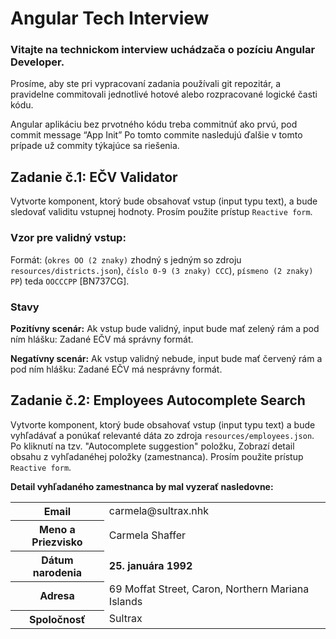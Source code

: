 # Angular Tech Interview
### Vitajte na technickom interview uchádzača o pozíciu Angular Developer.

Prosíme, aby ste pri vypracovaní zadania používali git repozitár, a pravidelne commitovali jednotlivé hotové alebo rozpracované logické časti kódu.

Angular aplikáciu bez prvotného kódu treba commitnúť ako prvú, pod commit message “App Init”
Po tomto commite nasledujú ďalšie v tomto prípade už commity týkajúce sa riešenia.


## Zadanie č.1: EČV Validator
Vytvorte komponent, ktorý bude obsahovať vstup (input typu text), a bude sledovať validitu vstupnej hodnoty. Prosím použite prístup `Reactive form`.

### Vzor pre validný vstup:
Formát: (`okres OO (2 znaky)` zhodný s jedným so zdroju `resources/districts.json`), `číslo 0-9 (3 znaky) CCC`), `písmeno (2 znaky) PP`)
teda `OOCCCPP` [BN737CG].

### Stavy
**Pozitívny scenár:**
Ak vstup bude validný, input bude mať zelený rám a pod ním hlášku: Zadané EČV má správny formát.

**Negatívny scenár:**
Ak vstup validný nebude, input bude mať červený rám a pod ním hlášku: Zadané EČV má nesprávny formát.


## Zadanie č.2: Employees Autocomplete Search
Vytvorte komponent, ktorý bude obsahovať vstup (input typu text) a bude vyhľadávať a ponúkať relevanté dáta zo zdroja `resources/employees.json`.
Po kliknutí na tzv. "Autocomplete suggestion" položku, Zobrazí detail obsahu z vyhľadanéhej položky (zamestnanca). Prosím použite prístup `Reactive form`.

**Detail vyhľadaného zamestnanca by mal vyzerať nasledovne:**

<table>
  <tr>
    <th>Email</th>
    <td>carmela@sultrax.nhk</td>
  </tr>
  <tr>
    <th>Meno a Priezvisko</th>
    <td>Carmela Shaffer</td>
  </tr>
  <tr>
    <th>Dátum narodenia</th>
    <td><strong>25. januára 1992</strong></td>
  </tr>
  <tr>
    <th>Adresa</th>
    <td>69 Moffat Street, Caron, Northern Mariana Islands</td>
  </tr>
  <tr>
    <th>Spoločnosť</th>
    <td>Sultrax</td>
  </tr>
</table>

